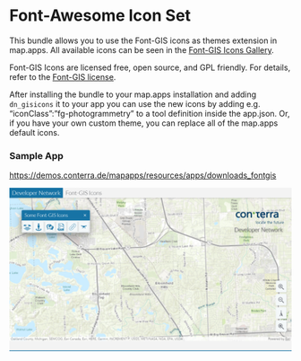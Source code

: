 # Font-Awesome Icon Set
This bundle allows you to use the Font-GIS icons as themes extension in map.apps. All available icons can be seen in the [Font-GIS Icons Gallery](https://viglino.github.io/font-gis/?fg=earth).

Font-GIS Icons are licensed free, open source, and GPL friendly. For details, refer to the [Font-GIS license](https://github.com/Viglino/font-gis/blob/main/LICENSE.md).

After installing the bundle to your map.apps installation and adding `dn_gisicons` it to your app you can use the new icons by adding e.g. “iconClass”:”fg-photogrammetry” to a tool definition inside the app.json. Or, if you have your own custom theme, you can replace all of the map.apps default icons.

### Sample App ###
https://demos.conterra.de/mapapps/resources/apps/downloads_fontgis

![Screensot of sample](screenshot.png)

